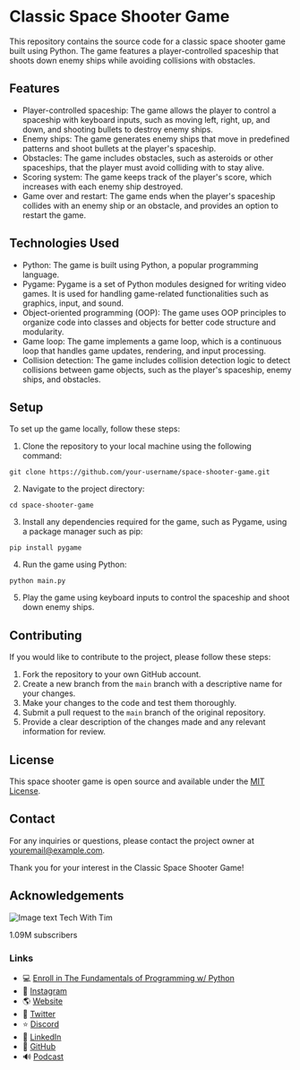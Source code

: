 # Classic Space Shooter Game

This repository contains the source code for a classic space shooter game built using Python. The game features a player-controlled spaceship that shoots down enemy ships while avoiding collisions with obstacles.

## Features

- Player-controlled spaceship: The game allows the player to control a spaceship with keyboard inputs, such as moving left, right, up, and down, and shooting bullets to destroy enemy ships.
- Enemy ships: The game generates enemy ships that move in predefined patterns and shoot bullets at the player's spaceship.
- Obstacles: The game includes obstacles, such as asteroids or other spaceships, that the player must avoid colliding with to stay alive.
- Scoring system: The game keeps track of the player's score, which increases with each enemy ship destroyed.
- Game over and restart: The game ends when the player's spaceship collides with an enemy ship or an obstacle, and provides an option to restart the game.

## Technologies Used

- Python: The game is built using Python, a popular programming language.
- Pygame: Pygame is a set of Python modules designed for writing video games. It is used for handling game-related functionalities such as graphics, input, and sound.
- Object-oriented programming (OOP): The game uses OOP principles to organize code into classes and objects for better code structure and modularity.
- Game loop: The game implements a game loop, which is a continuous loop that handles game updates, rendering, and input processing.
- Collision detection: The game includes collision detection logic to detect collisions between game objects, such as the player's spaceship, enemy ships, and obstacles.

## Setup

To set up the game locally, follow these steps:

1. Clone the repository to your local machine using the following command:
```
git clone https://github.com/your-username/space-shooter-game.git
```
2. Navigate to the project directory:
```
cd space-shooter-game
```
3. Install any dependencies required for the game, such as Pygame, using a package manager such as pip:
```
pip install pygame
```
4. Run the game using Python:
```
python main.py
```
5. Play the game using keyboard inputs to control the spaceship and shoot down enemy ships.

## Contributing

If you would like to contribute to the project, please follow these steps:

1. Fork the repository to your own GitHub account.
2. Create a new branch from the `main` branch with a descriptive name for your changes.
3. Make your changes to the code and test them thoroughly.
4. Submit a pull request to the `main` branch of the original repository.
5. Provide a clear description of the changes made and any relevant information for review.

## License

This space shooter game is open source and available under the [MIT License](LICENSE).

## Contact

For any inquiries or questions, please contact the project owner at [youremail@example.com](mailto:youremail@example.com).

Thank you for your interest in the Classic Space Shooter Game!

## Acknowledgements

![Image text](https://yt3.ggpht.com/ytc/AMLnZu_eX41jzTt6cENVn9timgdy-lAg3DJhvod9Ejz_TQ=s176-c-k-c0x00ffffff-no-rj)
Tech With Tim

1.09M subscribers

### Links
- 💻 [Enroll in The Fundamentals of Programming w/ Python](https://tech-with-tim.teachable.com/p...)
- 📸 [Instagram](https://www.instagram.com/tech_with_tim)
- 🌎 [Website](https://techwithtim.net)
- 📱 [Twitter](https://twitter.com/TechWithTimm)
- ⭐ [Discord](https://discord.gg/pr2k55t)
- 📝 [LinkedIn](https://www.linkedin.com/in/tim-rusci...)
- 📂 [GitHub](https://github.com/techwithtim)
- 🔊 [Podcast](https://anchor.fm/tech-with-tim)
